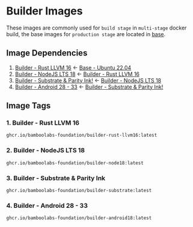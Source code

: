 # Builder Images

These images are commonly used for `build stage` in `multi-stage` docker build, the base images for `production stage` are located in [base](../base/README.md).

## Image Dependencies

1. [Builder - Rust LLVM 16](./rust-llvm16.Dockerfile) <- [Base - Ubuntu 22.04](../base/ubuntu2204.Dockerfile)
2. [Builder - NodeJS LTS 18](./node18.Dockerfile) <- [Builder - Rust LLVM 16](./rust-llvm16.Dockerfile)
3. [Builder - Substrate & Parity Ink!](./substrate.Dockerfile) <- [Builder - NodeJS LTS 18](./node18.Dockerfile)
4. [Builder - Android 28 - 33](./android28.Dockerfile) <- [Builder - Substrate & Parity Ink!](./substrate.Dockerfile)

## Image Tags

### 1. Builder - Rust LLVM 16

```plain
ghcr.io/bamboolabs-foundation/builder-rust-llvm16:latest
```

### 2. Builder - NodeJS LTS 18

```plain
ghcr.io/bamboolabs-foundation/builder-node18:latest
```

### 3. Builder - Substrate & Parity Ink

```plain
ghcr.io/bamboolabs-foundation/builder-substrate:latest
```

### 4. Builder - Android 28 - 33

```plain
ghcr.io/bamboolabs-foundation/builder-android18:latest
```
